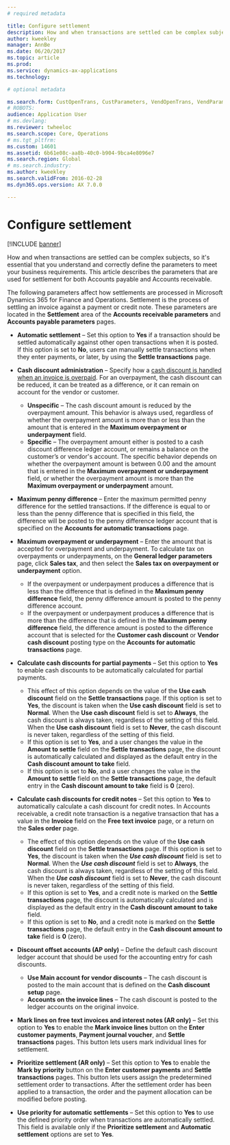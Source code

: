 ```yaml
---
# required metadata

title: Configure settlement
description: How and when transactions are settled can be complex subjects, so it's essential that you understand and correctly define the parameters to meet your business requirements. This article describes the parameters that are used for settlement for both Accounts payable and Accounts receivable. 
author: kweekley
manager: AnnBe
ms.date: 06/20/2017
ms.topic: article
ms.prod: 
ms.service: dynamics-ax-applications
ms.technology: 

# optional metadata

ms.search.form: CustOpenTrans, CustParameters, VendOpenTrans, VendParameters
# ROBOTS: 
audience: Application User
# ms.devlang: 
ms.reviewer: twheeloc
ms.search.scope: Core, Operations
# ms.tgt_pltfrm: 
ms.custom: 14601
ms.assetid: 6b61e08c-aa8b-40c0-b904-9bca4e8096e7
ms.search.region: Global
# ms.search.industry: 
ms.author: kweekley
ms.search.validFrom: 2016-02-28
ms.dyn365.ops.version: AX 7.0.0

---
```


# Configure settlement

[!INCLUDE [banner](../includes/banner.md)]

How and when transactions are settled can be complex subjects, so it's essential that you understand and correctly define the parameters to meet your business requirements. This article describes the parameters that are used for settlement for both Accounts payable and Accounts receivable. 

The following parameters affect how settlements are processed in Microsoft Dynamics 365 for Finance and Operations. Settlement is the process of settling an invoice against a payment or credit note. These parameters are located in the **Settlement** area of the **Accounts receivable parameters** and **Accounts payable parameters** pages.

- **Automatic settlement** – Set this option to **Yes** if a transaction should be settled automatically against other open transactions when it is posted. If this option is set to **No**, users can manually settle transactions when they enter payments, or later, by using the **Settle transactions** page.
- **Cash discount administration** – Specify how a [cash discount is handled when an invoice is overpaid](cash-discount-handling-overpayments.md). For an overpayment, the cash discount can be reduced, it can be treated as a difference, or it can remain on account for the vendor or customer.
  -   **Unspecific** – The cash discount amount is reduced by the overpayment amount. This behavior is always used, regardless of whether the overpayment amount is more than or less than the amount that is entered in the **Maximum overpayment or underpayment** field.
  -   **Specific** – The overpayment amount either is posted to a cash discount difference ledger account, or remains a balance on the customer’s or vendor's account. The specific behavior depends on whether the overpayment amount is between 0.00 and the amount that is entered in the **Maximum overpayment or underpayment** field, or whether the overpayment amount is more than the **Maximum overpayment or underpayment** amount.
- **Maximum penny difference** – Enter the maximum permitted penny difference for the settled transactions. If the difference is equal to or less than the penny difference that is specified in this field, the difference will be posted to the penny difference ledger account that is specified on the **Accounts for automatic transactions** page.
- **Maximum overpayment or underpayment** – Enter the amount that is accepted for overpayment and underpayment. To calculate tax on overpayments or underpayments, on the **General ledger parameters** page, click **Sales tax**, and then select the **Sales tax on overpayment or underpayment** option.
  -   If the overpayment or underpayment produces a difference that is less than the difference that is defined in the **Maximum penny difference** field, the penny difference amount is posted to the penny difference account.
  -   If the overpayment or underpayment produces a difference that is more than the difference that is defined in the **Maximum penny difference** field, the difference amount is posted to the difference account that is selected for the **Customer cash discount** or **Vendor cash discount** posting type on the **Accounts for automatic transactions** page.
- **Calculate cash discounts for partial payments** – Set this option to **Yes** to enable cash discounts to be automatically calculated for partial payments.
  -   This effect of this option depends on the value of the **Use cash discount** field on the **Settle transactions** page. If this option is set to **Yes**, the discount is taken when the **Use cash discount** field is set to **Normal**. When the **Use cash discount** field is set to **Always**, the cash discount is always taken, regardless of the setting of this field. When the **Use cash discount** field is set to **Never**, the cash discount is never taken, regardless of the setting of this field.
  -   If this option is set to **Yes**, and a user changes the value in the **Amount to settle** field on the **Settle transactions** page, the discount is automatically calculated and displayed as the default entry in the **Cash discount amount to take** field.
  -   If this option is set to **No**, and a user changes the value in the **Amount to settle** field on the **Settle transactions** page, the default entry in the **Cash discount amount to take** field is **0** (zero).
- **Calculate cash discounts for credit notes** – Set this option to **Yes** to automatically calculate a cash discount for credit notes. In Accounts receivable, a credit note transaction is a negative transaction that has a value in the **Invoice** field on the **Free text invoice** page, or a return on the **Sales order** page.
  - The effect of this option depends on the value of the <strong>Use cash discount</strong> field on the <strong>Settle transactions</strong> page. If this option is set to <strong>Yes</strong>, the discount is taken when the *<strong><em>Use cash discount</em></strong>* field is set to <strong>Normal</strong>. When the *<strong><em>Use cash discount</em></strong>* field is set to <strong>Always</strong>, the cash discount is always taken, regardless of the setting of this field. When the *<strong><em>Use cash discount</em></strong>* field is set to <strong>Never</strong>, the cash discount is never taken, regardless of the setting of this field.
  - If this option is set to **Yes**, and a credit note is marked on the **Settle transactions** page, the discount is automatically calculated and is displayed as the default entry in the **Cash discount amount to take** field.
  - If this option is set to **No**, and a credit note is marked on the **Settle transactions** page, the default entry in the **Cash discount amount to take** field is **0** (zero).

- **Discount offset accounts (AP only)** – Define the default cash discount ledger account that should be used for the accounting entry for cash discounts.
  -   **Use Main account for vendor discounts** – The cash discount is posted to the main account that is defined on the **Cash discount setup** page.
  -   **Accounts on the invoice lines** – The cash discount is posted to the ledger accounts on the original invoice.
- **Mark lines on free text invoices and interest notes (AR only)** – Set this option to **Yes** to enable the **Mark invoice lines** button on the **Enter customer payments**, **Payment journal voucher**, and **Settle transactions** pages. This button lets users mark individual lines for settlement.
- **Prioritize settlement (AR only)** – Set this option to **Yes** to enable the **Mark by priority** button on the **Enter customer payments** and **Settle transactions** pages. This button lets users assign the predetermined settlement order to transactions.  After the settlement order has been applied to a transaction, the order and the payment allocation can be modified before posting.
- **Use priority for automatic settlements** – Set this option to **Yes** to use the defined priority order when transactions are automatically settled. This field is available only if the **Prioritize settlement** and **Automatic settlement** options are set to **Yes**.




